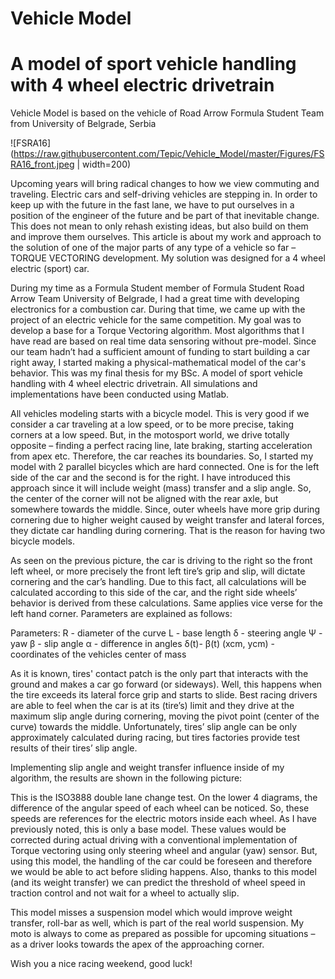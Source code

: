 # Vehicle Model
# A model of sport vehicle handling with 4 wheel electric drivetrain

Vehicle Model is based on the vehicle of Road Arrow Formula Student Team from University of Belgrade, Serbia

![FSRA16](https://raw.githubusercontent.com/Tepic/Vehicle_Model/master/Figures/FSRA16_front.jpeg | width=200)

Upcoming years will bring radical changes to how we view commuting and traveling. Electric cars and self-driving vehicles are stepping in. In order to keep up with the future in the fast lane, we have to put ourselves in a position of the engineer of the future and be part of that inevitable change. This does not mean to only rehash existing ideas, but also build on them and improve them ourselves. This article is about my work and approach to the solution of one of the major parts of any type of a vehicle so far – TORQUE VECTORING development. My solution was designed for a 4 wheel electric (sport) car.

During my time as a Formula Student member of Formula Student Road Arrow Team University of Belgrade, I had a great time with developing electronics for a combustion car. During that time, we came up with the project of an electric vehicle for the same competition. My goal was to develop a base for a Torque Vectoring algorithm. Most algorithms that I have read are based on real time data sensoring without pre-model. Since our team hadn’t had a sufficient amount of funding to start building a car right away, I started making a physical-mathematical model of the car's behavior. This was my final thesis for my BSc. A model of sport vehicle handling with 4 wheel electric drivetrain. All simulations and implementations have been conducted using Matlab.

All vehicles modeling starts with a bicycle model. This is very good if we consider a car traveling at a low speed, or to be more precise, taking corners at a low speed. But, in the motosport world, we drive totally opposite – finding a perfect racing line, late braking, starting acceleration from apex etc. Therefore, the car reaches its boundaries. So, I started my model with 2 parallel bicycles which are hard connected. One is for the left side of the car and the second is for the right. I have introduced this approach since it will include weight (mass) transfer and a slip angle. So, the center of the corner will not be aligned with the rear axle, but somewhere towards the middle. Since, outer wheels have more grip during cornering due to higher weight caused by weight transfer and lateral forces, they dictate car handling during cornering. That is the reason for having two bicycle models.

As seen on the previous picture, the car is driving to the right so the front left wheel, or more precisely the front left tire’s grip and slip, will dictate cornering and the car’s handling. Due to this fact, all calculations will be calculated according to this side of the car, and the right side wheels’ behavior is derived from these calculations. Same applies vice verse for the left hand corner. Parameters are explained as follows:

Parameters: R - diameter of the curve L - base length δ - steering angle Ψ - yaw β - slip angle α - difference in angles δ(t)- β(t) (xcm, ycm) - coordinates of the vehicles center of mass

As it is known, tires' contact patch is the only part that interacts with the ground and makes a car go forward (or sideways). Well, this happens when the tire exceeds its lateral force grip and starts to slide. Best racing drivers are able to feel when the car is at its (tire’s) limit and they drive at the maximum slip angle during cornering, moving the pivot point (center of the curve) towards the middle. Unfortunately, tires’ slip angle can be only approximately calculated during racing, but tires factories provide test results of their tires’ slip angle.

Implementing slip angle and weight transfer influence inside of my algorithm, the results are shown in the following picture:

This is the ISO3888 double lane change test. On the lower 4 diagrams, the difference of the angular speed of each wheel can be noticed. So, these speeds are references for the electric motors inside each wheel. As I have previously noted, this is only a base model. These values would be corrected during actual driving with a conventional implementation of Torque vectoring using only steering wheel and angular (yaw) sensor. But, using this model, the handling of the car could be foreseen and therefore we would be able to act before sliding happens. Also, thanks to this model (and its weight transfer) we can predict the threshold of wheel speed in traction control and not wait for a wheel to actually slip.

This model misses a suspension model which would improve weight transfer, roll-bar as well, which is part of the real world suspension. My moto is always to come as prepared as possible for upcoming situations – as a driver looks towards the apex of the approaching corner.

Wish you a nice racing weekend, good luck!
